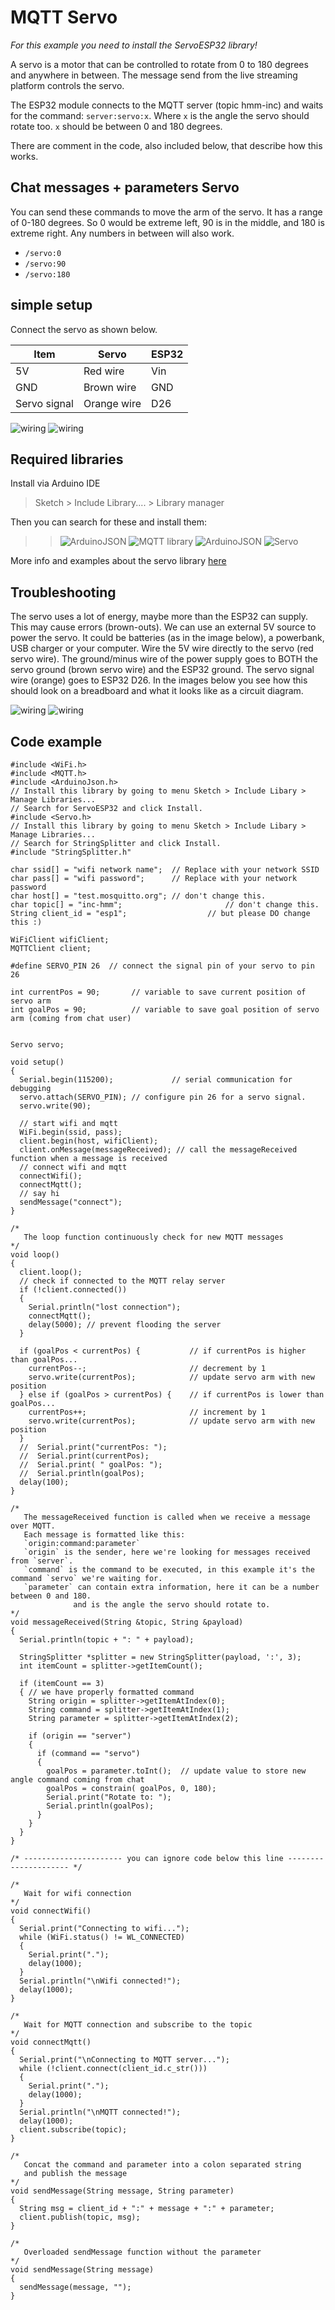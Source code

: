 # MQTT Servo

*For this example you need to install the ServoESP32 library!*

A servo is a motor that can be controlled to rotate from 0 to 180 degrees and anywhere in between. The message send from the live streaming platform controls the servo. 

The ESP32 module connects to the MQTT server (topic hmm-inc) and waits for the command:
`server:servo:x`. Where `x` is the angle the servo should rotate too. `x` should be between 0 and 180 degrees.

There are comment in the code, also included below, that describe how this works. 

## Chat messages + parameters Servo


You can send these commands to move the arm of the servo. It has a range of 0-180 degrees. So 0 would be extreme left, 90 is in the middle, and 180 is extreme right. Any numbers in between will also work.

* `/servo:0`
* `/servo:90`
* `/servo:180`

## simple setup

Connect the servo as shown below. 

| Item         | Servo       | ESP32 |
|--------------|-------------|-------|
| 5V           | Red wire    | Vin   |
| GND          | Brown wire  | GND   |
| Servo signal | Orange wire | D26   |

![wiring](MQTT_servo_bb.png)
![wiring](MQTT_servo_sch.png)

## Required libraries

Install via Arduino IDE
> Sketch > Include Library.... > Library manager

Then you can search for these and install them:

>>![ArduinoJSON](../../assets/Wifi.png)
>>![MQTT library](../../assets/ArduinoJSON_lib.png)
>>![ArduinoJSON](../../assets/MQTT_lib.png)
>>![Servo](../../assets/servo_lib.png)

More info and examples about the servo library [here](https://www.arduino.cc/reference/en/libraries/servo/)


## Troubleshooting

The servo uses a lot of energy, maybe more than the ESP32 can supply. This may cause errors (brown-outs).
We can use an external 5V source to power the servo. It could be batteries (as in the image below), a powerbank, USB charger or your computer. Wire the 5V wire directly to the servo (red servo wire). The ground/minus wire of the power supply goes to BOTH the servo ground (brown servo wire) and the ESP32 ground. The servo signal wire (orange) goes to ESP32 D26. In the images below you see how this should look on a breadboard and what it looks like as a circuit diagram. 

![wiring](MQTT_servo_bb_powered.png)
![wiring](MQTT_servo_sch_powered.png)

## Code example

```arduino
#include <WiFi.h>
#include <MQTT.h>
#include <ArduinoJson.h>
// Install this library by going to menu Sketch > Include Libary > Manage Libraries...
// Search for ServoESP32 and click Install.
#include <Servo.h>
// Install this library by going to menu Sketch > Include Libary > Manage Libraries...
// Search for StringSplitter and click Install.
#include "StringSplitter.h"

char ssid[] = "wifi network name";  // Replace with your network SSID
char pass[] = "wifi password";      // Replace with your network password
char host[] = "test.mosquitto.org"; // don't change this.
char topic[] = "inc-hmm";						// don't change this.
String client_id = "esp1";					// but please DO change this :)

WiFiClient wifiClient;
MQTTClient client;

#define SERVO_PIN 26  // connect the signal pin of your servo to pin 26

int currentPos = 90;       // variable to save current position of servo arm
int goalPos = 90;          // variable to save goal position of servo arm (coming from chat user)


Servo servo;

void setup()
{
  Serial.begin(115200);				// serial communication for debugging
  servo.attach(SERVO_PIN); // configure pin 26 for a servo signal.
  servo.write(90);

  // start wifi and mqtt
  WiFi.begin(ssid, pass);
  client.begin(host, wifiClient);
  client.onMessage(messageReceived); // call the messageReceived function when a message is received
  // connect wifi and mqtt
  connectWifi();
  connectMqtt();
  // say hi
  sendMessage("connect");
}

/*
   The loop function continuously check for new MQTT messages
*/
void loop()
{
  client.loop();
  // check if connected to the MQTT relay server
  if (!client.connected())
  {
    Serial.println("lost connection");
    connectMqtt();
    delay(5000); // prevent flooding the server
  }

  if (goalPos < currentPos) {           // if currentPos is higher than goalPos...
    currentPos--;                       // decrement by 1
    servo.write(currentPos);            // update servo arm with new position
  } else if (goalPos > currentPos) {    // if currentPos is lower than goalPos...
    currentPos++;                       // increment by 1
    servo.write(currentPos);            // update servo arm with new position
  }
  //  Serial.print("currentPos: ");
  //  Serial.print(currentPos);
  //  Serial.print( " goalPos: ");
  //  Serial.println(goalPos);
  delay(100);
}

/*
   The messageReceived function is called when we receive a message over MQTT.
   Each message is formatted like this:
   `origin:command:parameter`
   `origin` is the sender, here we're looking for messages received from `server`.
   `command` is the command to be executed, in this example it's the command `servo` we're waiting for.
   `parameter` can contain extra information, here it can be a number between 0 and 180.
              and is the angle the servo should rotate to.
*/
void messageReceived(String &topic, String &payload)
{
  Serial.println(topic + ": " + payload);

  StringSplitter *splitter = new StringSplitter(payload, ':', 3);
  int itemCount = splitter->getItemCount();

  if (itemCount == 3)
  { // we have properly formatted command
    String origin = splitter->getItemAtIndex(0);
    String command = splitter->getItemAtIndex(1);
    String parameter = splitter->getItemAtIndex(2);

    if (origin == "server")
    {
      if (command == "servo")
      {
        goalPos = parameter.toInt();  // update value to store new angle command coming from chat
        goalPos = constrain( goalPos, 0, 180);
        Serial.print("Rotate to: ");
        Serial.println(goalPos);
      }
    }
  }
}

/* ---------------------- you can ignore code below this line --------------------- */

/*
   Wait for wifi connection
*/
void connectWifi()
{
  Serial.print("Connecting to wifi...");
  while (WiFi.status() != WL_CONNECTED)
  {
    Serial.print(".");
    delay(1000);
  }
  Serial.println("\nWifi connected!");
  delay(1000);
}

/*
   Wait for MQTT connection and subscribe to the topic
*/
void connectMqtt()
{
  Serial.print("\nConnecting to MQTT server...");
  while (!client.connect(client_id.c_str()))
  {
    Serial.print(".");
    delay(1000);
  }
  Serial.println("\nMQTT connected!");
  delay(1000);
  client.subscribe(topic);
}

/*
   Concat the command and parameter into a colon separated string
   and publish the message
*/
void sendMessage(String message, String parameter)
{
  String msg = client_id + ":" + message + ":" + parameter;
  client.publish(topic, msg);
}

/*
   Overloaded sendMessage function without the parameter
*/
void sendMessage(String message)
{
  sendMessage(message, "");
}

```